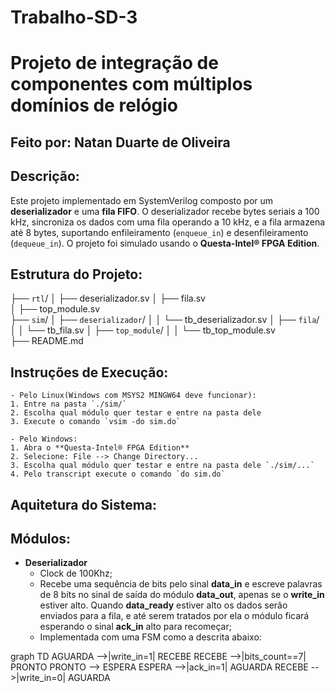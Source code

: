 # Trabalho-SD-3

# Projeto de integração de componentes com múltiplos domínios de relógio

## Feito por: Natan Duarte de Oliveira

## Descrição:
Este projeto implementado em SystemVerilog composto por um **deserializador** e uma **fila FIFO**. O deserializador recebe bytes seriais a 100 kHz, sincroniza os dados com uma fila operando a 10 kHz, e a fila armazena até 8 bytes, suportando enfileiramento (`enqueue_in`) e desenfileiramento (`dequeue_in`). O projeto foi simulado usando o **Questa-Intel® FPGA Edition**.

## Estrutura do Projeto:
    
├── `rtl`/
│   ├── deserializador.sv
│   ├── fila.sv          
│   ├── top_module.sv   
├── `sim`/
│   ├── `deserializador`/
│   │   └── tb_deserializador.sv
│   ├── `fila`/
│   │   └── tb_fila.sv
│   ├── `top_module`/
│   │   └── tb_top_module.sv    
├── README.md

## Instruções de Execução:

    - Pelo Linux(Windows com MSYS2 MINGW64 deve funcionar):
    1. Entre na pasta `./sim/`
    2. Escolha qual módulo quer testar e entre na pasta dele
    3. Execute o comando `vsim -do sim.do`

    - Pelo Windows:
    1. Abra o **Questa-Intel® FPGA Edition**
    2. Selecione: File --> Change Directory...
    3. Escolha qual módulo quer testar e entre na pasta dele `./sim/...`
    4. Pelo transcript execute o comando `do sim.do`

## Aquitetura do Sistema:

## Módulos:

- **Deserializador**
    - Clock de 100Khz;
    - Recebe uma sequência de bits pelo sinal **data_in** e escreve palavras de 8 bits no sinal de saída do módulo **data_out**, apenas se o **write_in** estiver alto. Quando **data_ready** estiver alto os dados serão enviados para a fila, e até serem tratados por ela o módulo ficará esperando o sinal **ack_in** alto para recomeçar;
    - Implementada com uma FSM como a descrita abaixo:


graph TD
    AGUARDA -->|write_in=1| RECEBE
    RECEBE -->|bits_count==7| PRONTO
    PRONTO --> ESPERA
    ESPERA -->|ack_in=1| AGUARDA
    RECEBE -->|write_in=0| AGUARDA

    